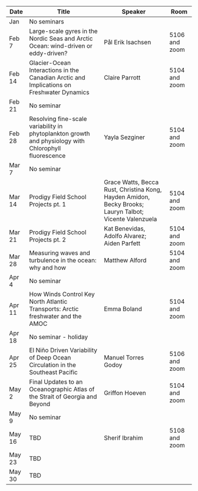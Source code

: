 Date   |  Title                                            |  Speaker                                                                                                |  Room
---------|-----------------------------------------------------|---------------------------------------------------------------------------------------------------------------------|------
Jan | No seminars | 
Feb 7 | Large-scale gyres in the Nordic Seas and Arctic Ocean: wind-driven or eddy-driven? | Pål Erik Isachsen | 5106 and zoom
Feb 14 | Glacier-Ocean Interactions in the Canadian Arctic and Implications on Freshwater Dynamics | Claire Parrott | 5104 and zoom
Feb 21 | No seminar |
Feb 28 | Resolving fine-scale variability in phytoplankton growth and physiology with Chlorophyll fluorescence | Yayla Sezginer | 5104 and zoom
Mar 7 | No seminar | 
Mar 14 | Prodigy Field School Projects pt. 1 | Grace Watts, Becca Rust, Christina Kong, Hayden Amidon, Becky Brooks; Lauryn Talbot; Vicente Valenzuela | 5104 and zoom
Mar 21 | Prodigy Field School Projects pt. 2 | Kat Benevidas, Adolfo Alvarez; Aiden Parfett| 5104 and zoom
Mar 28 | Measuring waves and turbulence in the ocean: why and how | Matthew Alford | 5104 and zoom
Apr 4 | No seminar |
Apr 11 | How Winds Control Key North Atlantic Transports: Arctic freshwater and the AMOC | Emma Boland | 5104 and zoom
Apr 18 | No seminar - holiday |
Apr 25 | El Niño Driven Variability of Deep Ocean Circulation in the Southeast Pacific | Manuel Torres Godoy | 5106 and zoom
May 2 | Final Updates to an Oceanographic Atlas of the Strait of Georgia and Beyond | Griffon Hoeven | 5104 and zoom
May 9 | No seminar |
May 16 | TBD | Sherif Ibrahim | 5108 and zoom
May 23 | TBD |
May 30 | TBD |